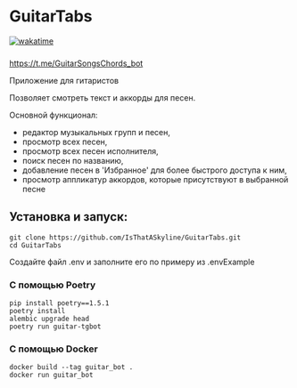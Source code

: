 # GuitarTabs
[![wakatime](https://wakatime.com/badge/user/60b3df07-9c18-4363-8c82-95a353ff7e15/project/02a2c739-df79-4c42-a72e-3a0b124e60bf.svg)](https://wakatime.com/badge/user/60b3df07-9c18-4363-8c82-95a353ff7e15/project/02a2c739-df79-4c42-a72e-3a0b124e60bf)
###
https://t.me/GuitarSongsChords_bot

Приложение для гитаристов

Позволяет смотреть текст и аккорды для песен.

Основной функционал: 
- редактор музыкальных групп и песен,
- просмотр всех песен,
- просмотр всех песен исполнителя,
- поиск песен по названию,
- добавление песен в 'Избранное' для более быстрого доступа к ним,
- просмотр аппликатур аккордов, которые присутствуют в выбранной песне


## Установка и запуск:
```shell
git clone https://github.com/IsThatASkyline/GuitarTabs.git
cd GuitarTabs
```
Создайте файл .env и заполните его по примеру из .envExample 

### С помощью Poetry
```shell
pip install poetry==1.5.1
poetry install
alembic upgrade head
poetry run guitar-tgbot
```
### С помощью Docker
```shell
docker build --tag guitar_bot .
docker run guitar_bot
```

